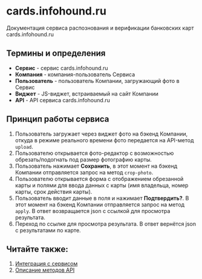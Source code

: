 # cards.infohound.ru
Документация сервиса распознования и верификации банковских карт cards.infohound.ru

## Термины и определения
+ **Сервис** - сервис cards.infohound.ru
+ **Компания** - компания-пользователь Сервиса
+ **Пользователь** - пользователь Компании, загружающий фото в Сервис
+ **Виджет** - JS-виджет, встраиваемый на сайт Компании
+ **API** - API сервиса cards.infohound.ru

## Принцип работы сервиса
1. Пользователь загружает через виджет фото на бэкенд Компании, откуда в режиме реального времени фото передается на API-метод `upload`.
2. Пользователю открывается фото-редактор с возможностью обрезать/подогнать под размер
фотографию карты.
3. Пользователь нажимает **Сохранить**, в этот момент на бэкенд Компании отправляется запрос на метод `crop-photo`.
4. Пользователю открывается форма с отображением обрезанной карты и полями для ввода данных с карты (имя владельца, номер карты, срок действия карты).
5. Пользователь вводит данные в поля и нажимает **Подтвердить?**. В этот момент на бэкенд Компании отправляется запрос на метод `apply`. В ответ возвращается json с ссылкой для просмотра результата.
6. Переход по ссылке для просмотра результата. В ответ вернётся json с результатами по карте.

## Читайте также:
1. [Интеграция с сервисом](https://github.com/infohoundru/cards-php-sdk/blob/master/docs/integration.md)
2. [Описание методов API](https://github.com/infohoundru/cards-php-sdk/blob/master/docs/api_methods.md)